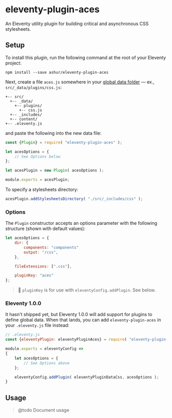 # eleventy-plugin-aces

An Eleventy utility plugin for building critical and asynchronous CSS stylesheets.

## Setup

To install this plugin, run the following command at the root of your Eleventy project:

```
npm install --save ashur/eleventy-plugin-aces
```

Next, create a file `aces.js` somewhere in your [global data folder](https://www.11ty.dev/docs/data-global/) — ex., `src/_data/plugins/css.js`:

```
+-- src/
  +-- _data/
	+-- plugins/
	  +-- css.js
  +-- _includes/
  +-- content/
+-- .eleventy.js
```

and paste the following into the new data file:

```javascript
const {Plugin} = require( "eleventy-plugin-aces" );

let acesOptions = {
    // See Options below
};

let acesPlugin = new Plugin( acesOptions );

module.exports = acesPlugin;
```

To specify a stylesheets directory:

```javascript
acesPlugin.addStylesheetsDirectory( "./src/_includes/css" );
```

### Options

The `Plugin` constructor accepts an options parameter with the following structure (shown with default values):

```javascript
let acesOptions = {
    dir: {
        components: "components"
        output: "/css",
    },

    fileExtensions: [".css"],

    pluginKey: "aces"
};
```

> 🌟 `pluginKey` is for use with `eleventyConfig.addPlugin`. See below.

### Eleventy 1.0.0

It hasn't shipped yet, but Eleventy 1.0.0 will add support for plugins to define global data. When that lands, you can add `eleventy-plugin-aces` in your `.eleventy.js` file instead:

```javascript
// .eleventy.js
const {eleventyPlugin: eleventyPluginAces} = require( "eleventy-plugin-aces" );

module.exports = eleventyConfig =>
{
    let acesOptions = {
        // See Options above
    };

    eleventyConfig.addPlugin( eleventyPluginDataCss, acesOptions );
}
```

## Usage

> @todo Document usage
